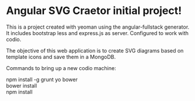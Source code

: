 # Angular SVG Craetor initial project!

This is a project created with yeoman using the angular-fullstack generator. It includes bootstrap less and express.js as server. Configured to work with codio.

The objective of this web application is to create SVG diagrams based on template icons and save them in a MongoDB.

Commands to bring up a new codio machine:

npm install -g grunt yo bower<br>
bower install<br>
npm install<br>

